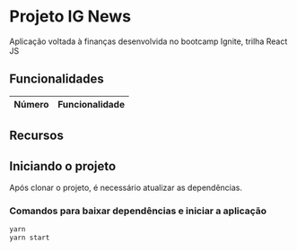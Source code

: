 # Projeto IG News

Aplicação voltada à finanças desenvolvida no bootcamp Ignite, trilha React JS

## Funcionalidades

| Número | Funcionalidade |
| - | - |

## Recursos

## Iniciando o projeto

Após clonar o projeto, é necessário atualizar as dependências.

### Comandos para baixar dependências e iniciar a aplicação

```bash
yarn
yarn start
```
